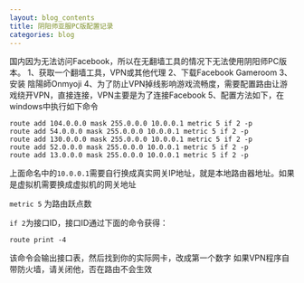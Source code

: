```yaml
---
layout: blog_contents
title: 阴阳师亚服PC版配置记录
categories: blog
---
```


国内因为无法访问Facebook，所以在无翻墙工具的情况下无法使用阴阳师PC版本。
1、获取一个翻墙工具，VPN或其他代理
2、下载Facebook Gameroom
3、安装 陰陽師Onmyoji
4、为了防止VPN掉线影响游戏流畅度，需要配置路由让游戏绕开VPN，直接连接，VPN主要是为了连接Facebook
5、配置方法如下，在windows中执行如下命令
```
route add 104.0.0.0 mask 255.0.0.0 10.0.0.1 metric 5 if 2 -p
route add 54.0.0.0 mask 255.0.0.0 10.0.0.1 metric 5 if 2 -p
route add 130.0.0.0 mask 255.0.0.0 10.0.0.1 metric 5 if 2 -p
route add 52.0.0.0 mask 255.0.0.0 10.0.0.1 metric 5 if 2 -p
route add 13.0.0.0 mask 255.0.0.0 10.0.0.1 metric 5 if 2 -p
```
上面命名中的`10.0.0.1`需要自行换成真实网关IP地址，就是本地路由器地址。如果是虚拟机需要换成虚拟机的网关地址

`metric 5` 为路由跃点数

`if 2`为接口ID，接口ID通过下面的命令获得：
```
route print -4
```
该命令会输出接口表，然后找到你的实际网卡，改成第一个数字
如果VPN程序自带防火墙，请关闭他，否在路由不会生效
